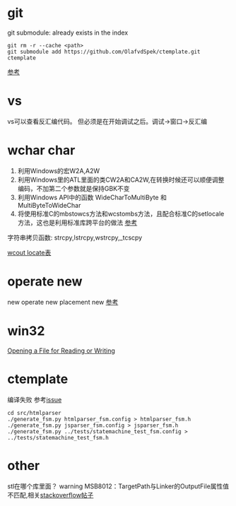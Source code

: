 # git
git submodule: already exists in the index
```
git rm -r --cache <path>
git submodule add https://github.com/OlafvdSpek/ctemplate.git ctemplate
```

[参考](https://zhuanlan.zhihu.com/p/87053283)

# vs
vs可以查看反汇编代码。
但必须是在开始调试之后。调试->窗口->反汇编

# wchar char
1. 利用Windows的宏W2A,A2W
2. 利用Windows里的ATL里面的类CW2A和CA2W,在转换时候还可以顺便调整编码，不加第二个参数就是保持GBK不变
3. 利用Windows API中的函数 WideCharToMultiByte 和 MultiByteToWideChar
4. 将使用标准C的mbstowcs方法和wcstombs方法，且配合标准C的setlocale方法，这也是利用标准库跨平台的做法
[参考](https://blog.csdn.net/lightspear/article/details/54695123)

字符串拷贝函数:
strcpy,lstrcpy,wstrcpy,_tcscpy

[wcout locate表](https://www.cnblogs.com/tocy/p/wcout-show-chinese-failed.html)

# operate new
new
operate new
placement new
[参考](https://www.cnblogs.com/yysblog/archive/2011/11/01/2232193.html)

# win32
[Opening a File for Reading or Writing](https://docs.microsoft.com/en-us/windows/win32/fileio/opening-a-file-for-reading-or-writing)

# ctemplate
编译失败
参考[issue](https://github.com/OlafvdSpek/ctemplate/issues/135)
```
cd src/htmlparser
./generate_fsm.py htmlparser_fsm.config > htmlparser_fsm.h
./generate_fsm.py jsparser_fsm.config > jsparser_fsm.h
./generate_fsm.py ../tests/statemachine_test_fsm.config > ../tests/statemachine_test_fsm.h
```

# other
stl在哪个库里面？
warning MSB8012：TargetPath与Linker的OutputFile属性值不匹配,相关[stackoverflow帖子](https://stackoverflow.com/questions/4494028/warning-msb8012-make-sure-that-outdir-targetname-and-targetext-prope)

